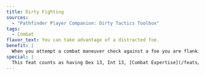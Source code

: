 ```yaml
---
title: Dirty Fighting
sources:
  - "Pathfinder Player Companion: Dirty Tactics Toolbox"
tags:
  - Combat
flavor_text: You can take advantage of a distracted foe.
benefit: |
  When you attempt a combat maneuver check against a foe you are flanking, you can forgo the +2 bonus on your attack roll for flanking to instead have the combat maneuver not provoke an attack of opportunity. If you have a feat or ability that allows you to attempt the combat maneuver without provoking an attack of opportunity, you can instead increase the bonus on your attack roll for flanking to +4 for the combat maneuver check.
special: |
  This feat counts as having Dex 13, Int 13, [Combat Expertise](/feats/combat-expertise/), and [Improved Unarmed Strike](/feats/improved-unarmed-strike/) for the purposes of meeting the prerequisites of the various improved combat maneuver feats, as well as feats that require those improved combat maneuver feats as prerequisites.
---
```

